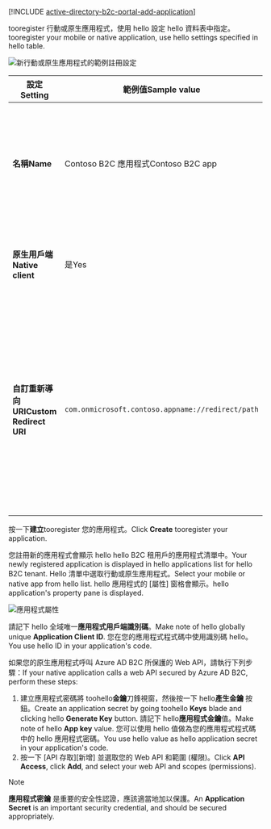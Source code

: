 [!INCLUDE [active-directory-b2c-portal-add-application](active-directory-b2c-portal-add-application.md)]

<span data-ttu-id="f0d1d-101">tooregister 行動或原生應用程式，使用 hello 設定 hello 資料表中指定。</span><span class="sxs-lookup"><span data-stu-id="f0d1d-101">tooregister your mobile or native application, use hello settings specified in hello table.</span></span>

![新行動或原生應用程式的範例註冊設定](./media/active-directory-b2c-register-mobile-native-app/b2c-new-mobile-native-app-settings.png)

| <span data-ttu-id="f0d1d-103">設定</span><span class="sxs-lookup"><span data-stu-id="f0d1d-103">Setting</span></span>      | <span data-ttu-id="f0d1d-104">範例值</span><span class="sxs-lookup"><span data-stu-id="f0d1d-104">Sample value</span></span>  | <span data-ttu-id="f0d1d-105">說明</span><span class="sxs-lookup"><span data-stu-id="f0d1d-105">Description</span></span>                                        |
| ------------ | ------- | -------------------------------------------------- |
| <span data-ttu-id="f0d1d-106">**名稱**</span><span class="sxs-lookup"><span data-stu-id="f0d1d-106">**Name**</span></span> | <span data-ttu-id="f0d1d-107">Contoso B2C 應用程式</span><span class="sxs-lookup"><span data-stu-id="f0d1d-107">Contoso B2C app</span></span> | <span data-ttu-id="f0d1d-108">輸入**名稱**描述應用程式 tooconsumers hello 應用程式。</span><span class="sxs-lookup"><span data-stu-id="f0d1d-108">Enter a **Name** for hello application that describes your application tooconsumers.</span></span> |
| <span data-ttu-id="f0d1d-109">**原生用戶端**</span><span class="sxs-lookup"><span data-stu-id="f0d1d-109">**Native client**</span></span> | <span data-ttu-id="f0d1d-110">是</span><span class="sxs-lookup"><span data-stu-id="f0d1d-110">Yes</span></span> | <span data-ttu-id="f0d1d-111">針對行動或原生應用程式選取 [是]。</span><span class="sxs-lookup"><span data-stu-id="f0d1d-111">Select **Yes** for a mobile or native application.</span></span> |
| <span data-ttu-id="f0d1d-112">**自訂重新導向 URI**</span><span class="sxs-lookup"><span data-stu-id="f0d1d-112">**Custom Redirect URI**</span></span> | `com.onmicrosoft.contoso.appname://redirect/path` | <span data-ttu-id="f0d1d-113">輸入具有自訂配置的重新導向 URI。</span><span class="sxs-lookup"><span data-stu-id="f0d1d-113">Enter a redirect URI with a custom scheme.</span></span> <span data-ttu-id="f0d1d-114">務必選擇[良好的重新導向 URI](../articles/active-directory-b2c/active-directory-b2c-app-registration.md#choosing-a-native-application-redirect-uri)，但不包含特殊字元 (例如底線)。</span><span class="sxs-lookup"><span data-stu-id="f0d1d-114">Make sure you choose a [good redirect URI](../articles/active-directory-b2c/active-directory-b2c-app-registration.md#choosing-a-native-application-redirect-uri) and do not include special characters such as underscores.</span></span> |

<span data-ttu-id="f0d1d-115">按一下**建立**tooregister 您的應用程式。</span><span class="sxs-lookup"><span data-stu-id="f0d1d-115">Click **Create** tooregister your application.</span></span>

<span data-ttu-id="f0d1d-116">您註冊新的應用程式會顯示 hello hello B2C 租用戶的應用程式清單中。</span><span class="sxs-lookup"><span data-stu-id="f0d1d-116">Your newly registered application is displayed in hello applications list for hello B2C tenant.</span></span> <span data-ttu-id="f0d1d-117">Hello 清單中選取行動或原生應用程式。</span><span class="sxs-lookup"><span data-stu-id="f0d1d-117">Select your mobile or native app from hello list.</span></span> <span data-ttu-id="f0d1d-118">hello 應用程式的 [屬性] 窗格會顯示。</span><span class="sxs-lookup"><span data-stu-id="f0d1d-118">hello application's property pane is displayed.</span></span>

![應用程式屬性](./media/active-directory-b2c-register-mobile-native-app/b2c-mobile-native-app-properties.png)

<span data-ttu-id="f0d1d-120">請記下 hello 全域唯一**應用程式用戶端識別碼**。</span><span class="sxs-lookup"><span data-stu-id="f0d1d-120">Make note of hello globally unique **Application Client ID**.</span></span> <span data-ttu-id="f0d1d-121">您在您的應用程式程式碼中使用識別碼 hello。</span><span class="sxs-lookup"><span data-stu-id="f0d1d-121">You use hello ID in your application's code.</span></span>

<span data-ttu-id="f0d1d-122">如果您的原生應用程式呼叫 Azure AD B2C 所保護的 Web API，請執行下列步驟：</span><span class="sxs-lookup"><span data-stu-id="f0d1d-122">If your native application calls a web API secured by Azure AD B2C, perform these steps:</span></span>
   1. <span data-ttu-id="f0d1d-123">建立應用程式密碼將 toohello**金鑰**刀鋒視窗，然後按一下 hello**產生金鑰** 按鈕。</span><span class="sxs-lookup"><span data-stu-id="f0d1d-123">Create an application secret by going toohello **Keys** blade and clicking hello **Generate Key** button.</span></span> <span data-ttu-id="f0d1d-124">請記下 hello**應用程式金鑰**值。</span><span class="sxs-lookup"><span data-stu-id="f0d1d-124">Make note of hello **App key** value.</span></span> <span data-ttu-id="f0d1d-125">您可以使用 hello 值做為您的應用程式程式碼中的 hello 應用程式密碼。</span><span class="sxs-lookup"><span data-stu-id="f0d1d-125">You use hello value as hello application secret in your application's code.</span></span>
   2. <span data-ttu-id="f0d1d-126">按一下 [API 存取][新增] 並選取您的 Web API 和範圍 (權限)。</span><span class="sxs-lookup"><span data-stu-id="f0d1d-126">Click **API Access**, click **Add**, and select your web API and scopes (permissions).</span></span>

> [!NOTE]
> <span data-ttu-id="f0d1d-127">**應用程式密鑰** 是重要的安全性認證，應該適當地加以保護。</span><span class="sxs-lookup"><span data-stu-id="f0d1d-127">An **Application Secret** is an important security credential, and should be secured appropriately.</span></span>
> 
